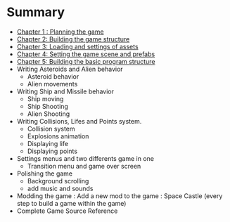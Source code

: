 # Summary

* [Chapter 1 : Planning the game](ch1.md)
* [Chapter 2: Building the game structure](ch2.md)
* [Chapter 3: Loading and settings of assets](ch3.md)
* [Chapter 4: Setting the game scene and prefabs](ch4.md)
* [Chapter 5: Building the basic program structure](ch5.md)
* Writing Asteroids and Alien behavior
   * Asteroid behavior
   * Alien movements
* Writing Ship and Missile behavior
   * Ship moving
   * Ship Shooting
   * Alien Shooting
* Writing Collisions, Lifes and Points system.
   * Collision system
   * Explosions animation
   * Displaying life
   * Displaying points
* Settings menus and two differents game in one
   * Transition menu and game over screen
* Polishing the game
   * Background scrolling
   * add music and sounds
* Modding the game : Add a new mod to the game : Space Castle (every step to build a game within the game)
* Complete Game Source Reference